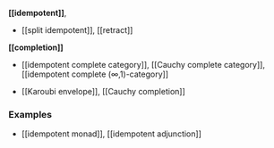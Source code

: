 
**[[idempotent]]**, 

* [[split idempotent]], [[retract]] 

**[[completion]]**

* [[idempotent complete category]], [[Cauchy complete category]], [[idempotent complete (∞,1)-category]]

* [[Karoubi envelope]], [[Cauchy completion]]

### Examples

* [[idempotent monad]], [[idempotent adjunction]]
